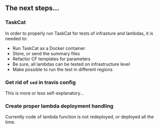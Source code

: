 ## The next steps...

### TaskCat

In order to properly run TaskCat for tests of infrasture and lambdas, it is needed to:  
* Run TaskCat as a Docker container
* Store, or send the summary files
* Refactor CF templates for parameters
* Be sure, all lambdas can be tested on infrastructure level
* Make possible to run the test in different regions

### Get rid of `sed` in travis config

This is more or less self-explanatory...

### Create proper lambda deployment handling

Currently code of lambda function is not redeployed, or deployed all the time. 
